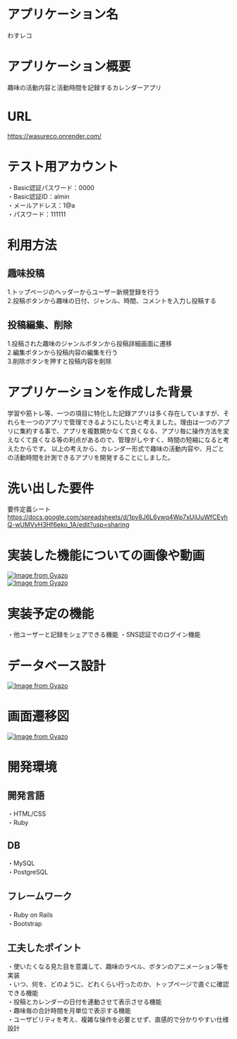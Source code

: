 # アプリケーション名
わすレコ
# アプリケーション概要
趣味の活動内容と活動時間を記録するカレンダーアプリ
# URL
https://wasureco.onrender.com/
# テスト用アカウント
・Basic認証パスワード：0000  
・Basic認証ID：almin  
・メールアドレス：1@a  
・パスワード：111111
# 利用方法
## 趣味投稿
1.トップページのヘッダーからユーザー新規登録を行う  
2.投稿ボタンから趣味の日付、ジャンル、時間、コメントを入力し投稿する  
## 投稿編集、削除
1.投稿された趣味のジャンルボタンから投稿詳細画面に遷移  
2.編集ボタンから投稿内容の編集を行う  
3.削除ボタンを押すと投稿内容を削除  
# アプリケーションを作成した背景
学習や筋トレ等、一つの項目に特化した記録アプリは多く存在していますが、それらを一つのアプリで管理できるようにしたいと考えました。理由は一つのアプリに集約する事で、アプリを複数開かなくて良くなる、アプリ毎に操作方法を変えなくて良くなる等の利点があるので、管理がしやすく、時間の短縮になると考えたからです。
以上の考えから、カレンダー形式で趣味の活動内容や、月ごとの活動時間を計測できるアプリを開発することにしました。  
# 洗い出した要件
要件定義シート  https://docs.google.com/spreadsheets/d/1pv8J6L6ywq4Wp7xUjUuWfCEyhQ-wUMVvH3Hf6eko_1A/edit?usp=sharing  
# 実装した機能についての画像や動画
[![Image from Gyazo](https://i.gyazo.com/52a6a6bdc012571423e7cfe7f570b5a1.jpg)](https://gyazo.com/52a6a6bdc012571423e7cfe7f570b5a1)  
[![Image from Gyazo](https://i.gyazo.com/7df5a8da026e8ac3bf70b12e479376b5.gif)](https://gyazo.com/7df5a8da026e8ac3bf70b12e479376b5)
# 実装予定の機能
・他ユーザーと記録をシェアできる機能
・SNS認証でのログイン機能
# データベース設計
[![Image from Gyazo](https://i.gyazo.com/9dd4ea4bc14cfe4f54a5e5d22d0fb7b8.png)](https://gyazo.com/9dd4ea4bc14cfe4f54a5e5d22d0fb7b8)
# 画面遷移図
[![Image from Gyazo](https://i.gyazo.com/d4c97615b685eab4f931dffd004c3be9.png)](https://gyazo.com/d4c97615b685eab4f931dffd004c3be9)
# 開発環境
## 開発言語
・HTML/CSS  
・Ruby  
## DB
・MySQL  
・PostgreSQL
## フレームワーク
・Ruby on Rails  
・Bootstrap
## 工夫したポイント
・使いたくなる見た目を意識して、趣味のラベル、ボタンのアニメーション等を実装  
・いつ、何を、どのように、どれくらい行ったのか、トップページで直ぐに確認できる機能  
・投稿とカレンダーの日付を連動させて表示させる機能  
・趣味毎の合計時間を月単位で表示する機能    
・ユーザビリティを考え、複雑な操作を必要とせず、直感的で分かりやすい仕様設計